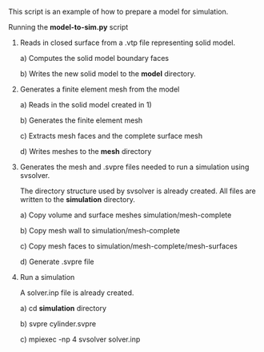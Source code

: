 
This script is an example of how to prepare a model for simulation.

Running the **model-to-sim.py** script 

  1) Reads in closed surface from a .vtp file representing solid model. 

     a) Computes the solid model boundary faces 

     b) Writes the new solid model to the **model** directory.


  2) Generates a finite element mesh from the model

     a) Reads in the solid model created in 1)

     b) Generates the finite element mesh

     c) Extracts mesh faces and the complete surface mesh

     d) Writes meshes to the **mesh** directory


  3) Generates the mesh and .svpre files needed to run a simulation using svsolver. 

     The directory structure used by svsolver is already created. All files are
     written to the **simulation** directory.

     a) Copy volume and surface meshes simulation/mesh-complete

     b) Copy mesh wall to simulation/mesh-complete

     c) Copy mesh faces to simulation/mesh-complete/mesh-surfaces

     d) Generate .svpre file 


  4) Run a simulation 

     A solver.inp file is already created.

     a) cd **simulation** directory

     b) svpre cylinder.svpre

     c) mpiexec -np 4 svsolver solver.inp


